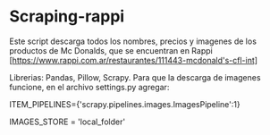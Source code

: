 # Scraping-rappi
Este script descarga todos los nombres, precios y imagenes de los productos de Mc Donalds, que se encuentran en Rappi [https://www.rappi.com.ar/restaurantes/111443-mcdonald's-cfl-int] 

Librerias: Pandas, Pillow, Scrapy.
Para que la descarga de imagenes funcione, en el archivo settings.py agregar:

ITEM_PIPELINES={'scrapy.pipelines.images.ImagesPipeline':1} 

IMAGES_STORE = 'local_folder'
